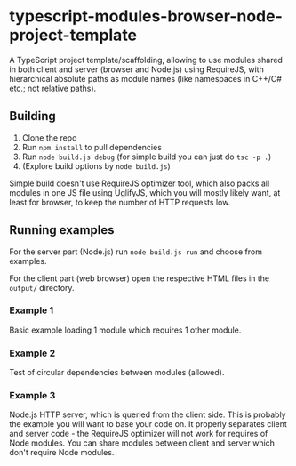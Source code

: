 # typescript-modules-browser-node-project-template

A TypeScript project template/scaffolding, allowing to use modules shared in both client and server (browser and Node.js) using RequireJS, with hierarchical absolute paths as module names (like namespaces in C++/C# etc.; not relative paths).

## Building

1. Clone the repo
2. Run `npm install` to pull dependencies
3. Run `node build.js debug` (for simple build you can just do `tsc -p .`)
4. (Explore build options by `node build.js`)

Simple build doesn't use RequireJS optimizer tool, which also packs all modules in one JS file using UglifyJS, which you will mostly likely want, at least for browser, to keep the number of HTTP requests low.

## Running examples

For the server part (Node.js) run `node build.js run` and choose from examples.

For the client part (web browser) open the respective HTML files in the `output/` directory.

### Example 1

Basic example loading 1 module which requires 1 other module.

### Example 2

Test of circular dependencies between modules (allowed).

### Example 3

Node.js HTTP server, which is queried from the client side.
This is probably the example you will want to base your code on.
It properly separates client and server code - the RequireJS optimizer will not work for requires of Node modules.
You can share modules between client and server which don't require Node modules.
